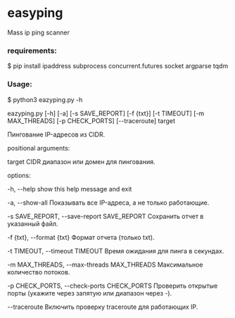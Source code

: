 # easyping
Mass ip ping scanner

### requirements:
$ pip install ipaddress subprocess concurrent.futures socket argparse tqdm

### Usage:

$ python3 eazyping.py -h

eazyping.py [-h] [-a] [-s SAVE_REPORT] [-f {txt}] [-t TIMEOUT] [-m MAX_THREADS] [-p CHECK_PORTS] [--traceroute] target

Пингование IP-адресов из CIDR.



positional arguments:

  target                CIDR диапазон или домен для пингования.
	
options:

  -h, --help            show this help message and exit 
  
  -a, --show-all        Показывать все IP-адреса, а не только работающие.
  
  -s SAVE_REPORT, --save-report SAVE_REPORT  Сохранить отчет в указанный файл.
  
  -f {txt}, --format {txt}  Формат отчета (только txt).
  
  -t TIMEOUT, --timeout TIMEOUT  Время ожидания для пинга в секундах.
  
  -m MAX_THREADS, --max-threads MAX_THREADS Максимальное количество потоков.
  
  -p CHECK_PORTS, --check-ports CHECK_PORTS  Проверить открытые порты (укажите через запятую или диапазон через -).
  
  --traceroute  Включить проверку traceroute для работающих IP.
